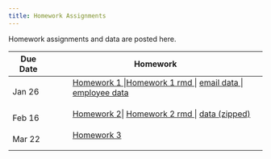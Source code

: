 ```yaml
---
title: Homework Assignments
---
```

<p>
Homework assignments and data are posted here.
</p>
<div>
  <table class="table table-striped table-hover">
    <thead>
      <tr>
        <th>Due Date</th>
        <th>Homework</th>
       </tr>
    </thead>
    <tbody>
      <tr>
        <td>Jan 26</td>
        <td>
          <dl>
          <dd><a href="../materials/homeworks/POL2578_homework01.html" target=_blank>Homework 1 </a>|<a href="../materials/homeworks/POL2578_homework01.Rmd" target=_blank>Homework 1 rmd </a>| <a href="../materials/homeworks/emailnet.csv" target=_blank> email data </a>|<a href="../materials/homeworks/EmployeeRecords.csv" target=_blank> employee data</a>
          </dd>
          </dl>
        </td>
      </tr>
      <tr>
        <td>Feb 16</td>
        <td>
          <dl>
          <dd><a href="../materials/homeworks/POL2578_homework02.html" target=_blank>Homework 2</a>| <a href="../materials/homeworks/POL2578_homework02.rmd" target=_blank>Homework 2 rmd </a>| <a href="../materials/homeworks/hw2_data.zip" target=_blank> data (zipped) </a>
          </dd>
          </dl>
        </td>
       </tr>
       <tr>
        <td>Mar 22</td>
        <td>
          <dl>
          <dd><a href="../materials/homeworks/.homework03.Rmd" target=_blank>Homework 3</a>
          </dd>
          </dl>
        </td>
       </tr>
      </tbody>
  </table>
</div>
